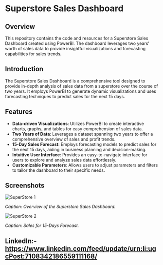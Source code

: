 # Superstore Sales Dashboard

## Overview

This repository contains the code and resources for a Superstore Sales Dashboard created using PowerBI. The dashboard leverages two years' worth of sales data to provide insightful visualizations and forecasting capabilities for sales trends.

## Introduction

The Superstore Sales Dashboard is a comprehensive tool designed to provide in-depth analysis of sales data from a superstore over the course of two years. It employs PowerBI to generate dynamic visualizations and uses forecasting techniques to predict sales for the next 15 days.

## Features

- **Data-driven Visualizations**: Utilizes PowerBI to create interactive charts, graphs, and tables for easy comprehension of sales data.
- **Two Years of Data**: Leverages a dataset spanning two years to offer a comprehensive overview of sales and profit trends.
- **15-Day Sales Forecast**: Employs forecasting models to predict sales for the next 15 days, aiding in business planning and decision-making.
- **Intuitive User Interface**: Provides an easy-to-navigate interface for users to explore and analyze sales data effortlessly.
- **Customizable Parameters**: Allows users to adjust parameters and filters to tailor the dashboard to their specific needs.

## Screenshots

![SuperStore 1](https://github.com/TharunRanga/Super-Store-Sales-Dashboard/assets/131694568/d9cf9f80-eb56-401c-aed6-8b92f0bee1df)

*Caption: Overview of the Superstore Sales Dashboard.*

![SuperStore 2](https://github.com/TharunRanga/Super-Store-Sales-Dashboard/assets/131694568/4519b933-cdeb-47f8-863f-5acb7c5ff1b9)

*Caption: Sales for 15-Days Forecast.*

## LinkedIn:- https://www.linkedin.com/feed/update/urn:li:ugcPost:7108342186559111168/

